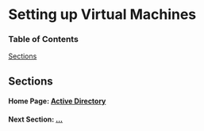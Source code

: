 # Setting up Virtual Machines

### Table of Contents

[Sections](#sections)

## Sections
#### Home Page: [Active Directory](../../)

#### Next Section: [...](.)